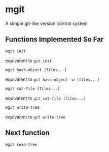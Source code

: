 # mgit

A simple git-like version control system

## Functions Implemented So Far

`mgit init`

equivalent to `git init`

`mgit hash-object [files...]`

equivalent to `git hash-object -w [files...]`

`mgit cat-file [files...]`

equivalent to `git cat-file [files...]`

`mgit write-tree`

equivalent to `git write-tree`

## Next function

`mgit read-tree`
